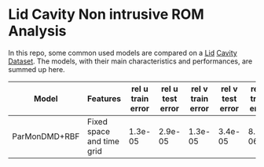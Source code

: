 # Lid Cavity Non intrusive ROM Analysis
In this repo, some common used models are compared on a [Lid](https://github.com/guglielmopadula/LidCavity) [Cavity](https://github.com/guglielmopadula/LidCavity) [Dataset](https://github.com/guglielmopadula/LidCavity).
The models, with their main characteristics and performances, are summed up here.

|   Model     |         Features        |rel u train error|rel u test error|rel v train error|rel v test error|rel p train error|rel p test error| 
|-------------|-------------------------|-----------------|----------------|-----------------|----------------|-----------------|----------------|
|ParMonDMD+RBF|Fixed space and time grid|1.3e-05          |2.9e-05         |1.3e-05          |3.4e-05         |8.0e-06          |6.3e-05


